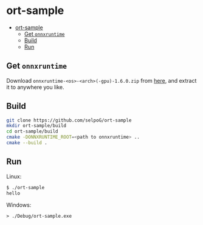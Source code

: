 # ort-sample

- [ort-sample](#ort-sample)
	- [Get `onnxruntime`](#get-onnxruntime)
	- [Build](#build)
	- [Run](#run)

## Get `onnxruntime`

Download `onnxruntime-<os>-<arch>(-gpu)-1.6.0.zip` from
[here](https://github.com/microsoft/onnxruntime/releases/tag/v1.6.0),
and extract it to anywhere you like.

## Build

```sh
git clone https://github.com/selpoG/ort-sample
mkdir ort-sample/build
cd ort-sample/build
cmake -DONNXRUNTIME_ROOT=<path to onnxruntime> ..
cmake --build .
```

## Run

Linux:

```sh
$ ./ort-sample
hello
```

Windows:

```pwsh
> ./Debug/ort-sample.exe
```

